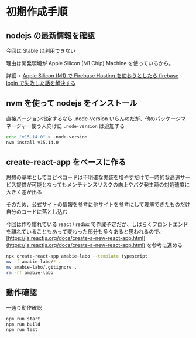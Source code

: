 # 初期作成手順

## nodejs の最新情報を確認

今回は Stable は利用できない

理由は開発環境が Apple Silicon (M1 Chip) Machine を使っているから。

詳細→ [Apple Silicon (M1) で Firebase Hosting を使おうとしたら firebase login で失敗した話を解決する](https://qiita.com/amabie-mamoru/items/8c624d0eb9b774a3acf9)

## nvm を使って nodejs をインストール

直接バージョン指定するなら .node-version いらんのだが、他のパッケージマネージャー使う人向けに `.node-version` は追加する

```zsh
echo "v15.14.0" > .node-version
nvm install v15.14.0
```

## create-react-app をベースに作る

思想の基本としてコピペコードは不明確な実装を増やすだけで一時的な高速サービス提供が可能となってもメンテナンスリスクの向上やバグ発生時の対処速度に大きく差が出る

そのため、公式サイトの情報を参考に他サイトを参考にして理解できたものだけ自分のコードに落とし込む

今回は作り慣れている react / redux で作成予定だが、しばらくフロントエンドを離れていることもあって変わった部分も多々あると思われるので、 [https://ja.reactjs.org/docs/create-a-new-react-app.html](https://ja.reactjs.org/docs/create-a-new-react-app.html) を参考に進める

```zsh
npx create-react-app amabie-labo --template typescript
mv -f amabie-labo/* .
mv amabie-labo/.gitignore .
rm -rf amabie-labo
```

## 動作確認

一通り動作確認

```zsh
npm run start
npm run build
npm run test
```

